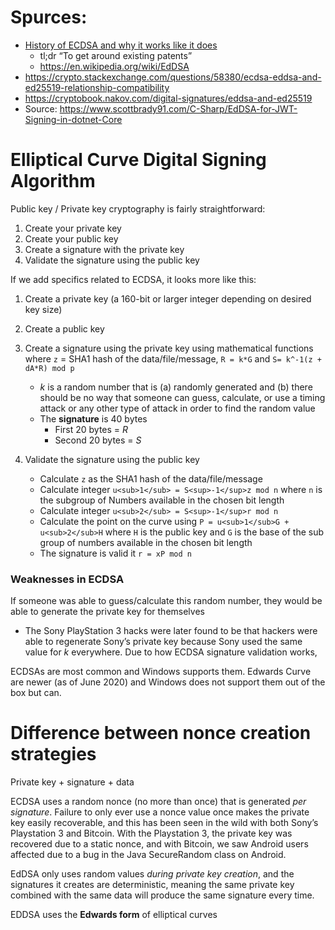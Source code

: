 # Spurces:
- [History of ECDSA and why it works like it does](https://crypto.stackexchange.com/questions/64826/why-ecdsa-has-its-form/64852#64852)
   - tl;dr “To get around existing patents”
   - https://en.wikipedia.org/wiki/EdDSA
- https://crypto.stackexchange.com/questions/58380/ecdsa-eddsa-and-ed25519-relationship-compatibility
- https://cryptobook.nakov.com/digital-signatures/eddsa-and-ed25519
- Source: https://www.scottbrady91.com/C-Sharp/EdDSA-for-JWT-Signing-in-dotnet-Core

# Elliptical Curve Digital Signing Algorithm

Public key / Private key cryptography is fairly straightforward:
1. Create your private key
1. Create your public key
1. Create a signature with the private key 
4. Validate the signature using the public key 

If we add specifics related to ECDSA, it looks more like this:
1. Create a private key (a 160-bit or larger integer depending on desired key size)
1. Create a public key
1. Create a signature using the private key using mathematical functions where `z` = SHA1 hash of the data/file/message, `R = k*G` and `S= k^-1(z + dA*R) mod p` 
   - *k* is a random number that is (a) randomly generated and (b) there should be no way that someone can guess, calculate, or use a timing attack or any other type of attack in order to find the random value
   - The **signature** is 40 bytes
      - First 20 bytes = *R*
      - Second 20 bytes = *S* 
   
1. Validate the signature using the public key
   - Calculate `z` as the SHA1 hash of the data/file/message
   - Calculate integer `u<sub>1</sub> = S<sup>-1</sup>z mod n` where `n` is the subgroup of Numbers available in the chosen bit length
   - Calculate integer  `u<sub>2</sub> = S<sup>-1</sup>r mod n`
   - Calculate the point on the curve using `P = u<sub>1</sub>G + u<sub>2</sub>H` where `H` is the public key and `G` is the base of the sub group of numbers available in the chosen bit length
   - The signature is valid it `r = xP mod n`
   
### Weaknesses in ECDSA
If someone was able to guess/calculate this random number, they would be able to generate the private key for themselves 
- The Sony PlayStation 3 hacks were later found to be that hackers were able to regenerate Sony’s private key because Sony used the same value for *k* everywhere. Due to how ECDSA signature validation works, 

ECDSAs are most common and Windows supports them. Edwards Curve are newer (as of June 2020) and Windows does not support them out of the box but can.

# Difference between nonce creation strategies

Private key + signature + data 

ECDSA uses a random nonce (no more than once) that is generated *per signature*. Failure to only ever use a nonce value once makes the private key easily recoverable, and this has been seen in the wild with both Sony’s Playstation 3 and Bitcoin. With the Playstation 3, the private key was recovered due to a static nonce, and with Bitcoin, we saw Android users affected due to a bug in the Java SecureRandom class on Android.

EdDSA only uses random values *during private key creation*, and the signatures it creates are deterministic, meaning the same private key combined with the same data will produce the same signature every time. 

EDDSA uses the **Edwards form** of elliptical curves